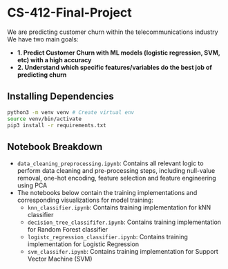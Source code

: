 # CS-412-Final-Project

We are predicting customer churn within the telecommunications industry
We have two main goals:

- **1. Predict Customer Churn with ML models (logistic regression, SVM, etc) with a high accuracy**
- **2. Understand which specific features/variables do the best job of predicting churn**

## Installing Dependencies

```sh
python3 -m venv venv # Create virtual env
source venv/bin/activate
pip3 install -r requirements.txt
```

## Notebook Breakdown

- `data_cleaning_preprocessing.ipynb`: Contains all relevant logic to perform data cleaning and pre-processing steps, including null-value removal, one-hot encoding, feature selection and feature engineering using PCA
- The notebooks below contain the training implementations and corresponding visualizations for model training:
  - `knn_classifier.ipynb`: Contains training implementation for kNN classifier
  - `decision_tree_classififer.ipynb`: Contains training implementation for Random Forest classifier
  - `logistc_regression_classifier.ipynb`: Contains training implementation for Logistic Regression
  - `svm_classifer.ipynb`: Contains training implementation for Support Vector Machine (SVM) 
